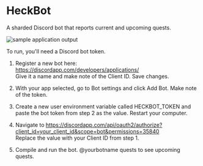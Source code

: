# HeckBot
A sharded Discord bot that reports current and upcoming quests.

<img src="https://www.nerdarray.net/Images/HeckBot/screenshot.png" alt="sample application output" />

To run, you'll need a Discord bot token.

1) Register a new bot here: https://discordapp.com/developers/applications/  <br/>Give it a name and make note of the Client ID.  Save changes.

2) With your app selected, go to Bot settings and click Add Bot.  Make note of the token.

3) Create a new user environment variable called HECKBOT_TOKEN and paste the bot token from step 2 as the value.  Restart your computer.

4) Navigate to https://discordapp.com/api/oauth2/authorize?client_id=your_client_id&scope=bot&permissions=35840  <br/>Replace the value with your Client ID from step 1.

5) Compile and run the bot.  @yourbotname quests to see upcoming quests.
